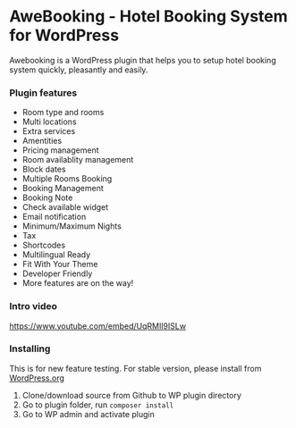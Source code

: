 # AweBooking - Hotel Booking System for WordPress

Awebooking is a WordPress plugin that helps you to setup hotel booking system quickly, pleasantly and easily.

### Plugin features

* Room type and rooms
* Multi locations
* Extra services
* Amentities
* Pricing management
* Room availablity management
* Block dates
* Multiple Rooms Booking
* Booking Management
* Booking Note
* Check available widget
* Email notification
* Minimum/Maximum Nights
* Tax
* Shortcodes
* Multilingual Ready
* Fit With Your Theme
* Developer Friendly
* More features are on the way!

### Intro video

https://www.youtube.com/embed/UqRMIl9ISLw

### Installing

This is for new feature testing. For stable version, please install from [WordPress.org](https://wordpress.org/plugins/awebooking/)

1. Clone/download source from Github to WP plugin directory
2. Go to plugin folder, run `composer install`
3. Go to WP admin and activate plugin
